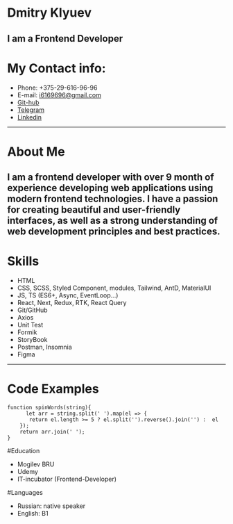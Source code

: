 # Dmitry Klyuev
   ## I am a Frontend Developer
# My Contact info:
* Phone: +375-29-616-96-96
* E-mail: i6169696@gmail.com
* [Git-hub](https://github.com/Dmitry-Klyuev)  
* [Telegram](https://t.me/El_deee)
* [Linkedin](https://www.linkedin.com/in/dmitry-kl/) 
 ----
# About Me
I am a frontend developer with over 9 month of experience developing web applications using modern frontend technologies. I have a passion for creating beautiful and user-friendly interfaces, as well as a strong understanding of web development principles and best practices.
----
# Skills
* HTML
* CSS, SCSS, Styled Component, modules, Tailwind, AntD, MaterialUI
* JS, TS (ES6+, Async, EventLoop...)
* React, Next, Redux, RTK, React Query
* Git/GitHub
* Axios
* Unit Test
* Formik
* StoryBook
* Postman, Insomnia
* Figma
----
# Code Examples
```
function spinWords(string){
      let arr = string.split(' ').map(el => {
       return el.length >= 5 ? el.split('').reverse().join('') :  el
    });
    return arr.join(' ');
}
```
#Education
* Mogilev BRU
* Udemy
* IT-incubator (Frontend-Developer)

#Languages
* Russian: native speaker
* English: B1
